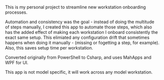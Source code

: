 This is my personal project to streamline new workstation onboarding processes.

Automation and consistency was the goal - instead of doing the multitude of steps manually, I created this app to automate those steps, which also has the added effect of making each workstation I onboard consistently the exact same setup.
This elimiated any configuration drift that sometimes happens when doing it manually - (missing or fogetting a step, for example).
Also, this saves setup time per workstation.

Converted originally from PowerShell to Csharp, and uses MahApps and WPF for UI.

This app is not model specific, it will work across any model workstation.
